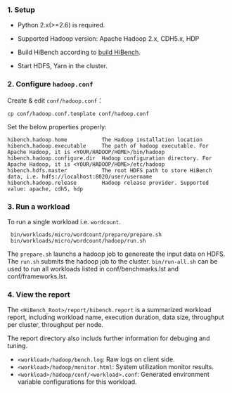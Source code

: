 ### 1. Setup ###
 
 * Python 2.x(>=2.6) is required.
 
 * Supported Hadoop version: Apache Hadoop 2.x, CDH5.x, HDP 

 * Build HiBench according to [build HiBench](build-hibench.md).
 
 * Start HDFS, Yarn in the cluster.


### 2. Configure `hadoop.conf` ###


Create & edit `conf/hadoop.conf`：

    cp conf/hadoop.conf.template conf/hadoop.conf

Set the below properties properly:

    hibench.hadoop.home           The Hadoop installation location
    hibench.hadoop.executable     The path of hadoop executable. For Apache Hadoop, it is <YOUR/HADOOP/HOME>/bin/hadoop
    hibench.hadoop.configure.dir  Hadoop configuration directory. For Apache Hadoop, it is <YOUR/HADOOP/HOME>/etc/hadoop
    hibench.hdfs.master           The root HDFS path to store HiBench data, i.e. hdfs://localhost:8020/user/username
    hibench.hadoop.release        Hadoop release provider. Supported value: apache, cdh5, hdp


### 3. Run a workload ###
To run a single workload i.e. `wordcount`. 

     bin/workloads/micro/wordcount/prepare/prepare.sh
     bin/workloads/micro/wordcount/hadoop/run.sh

The `prepare.sh` launchs a hadoop job to genereate the input data on HDFS. The `run.sh` submits the hadoop job to the cluster. 
`bin/run-all.sh` can be used to run all workloads listed in conf/benchmarks.lst and conf/frameworks.lst.

### 4. View the report ###

   The `<HiBench_Root>/report/hibench.report` is a summarized workload report, including workload name, execution duration, data size, throughput per cluster, throughput per node.

   The report directory also includs further information for debuging and tuning.
     
  * `<workload>/hadoop/bench.log`: Raw logs on client side.
  * `<workload>/hadoop/monitor.html`: System utilization monitor results.
  * `<workload>/hadoop/conf/<workload>.conf`: Generated environment variable configurations for this workload.
